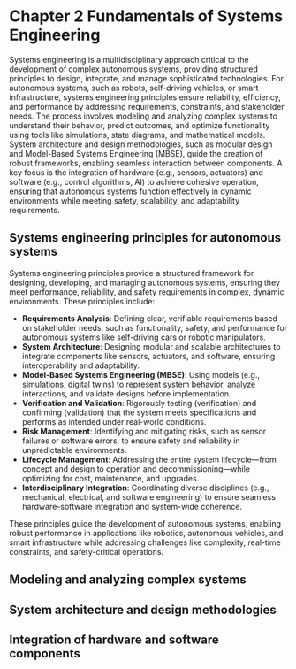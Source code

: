 # Chapter 2 Fundamentals of Systems Engineering

Systems engineering is a multidisciplinary approach critical to the development of complex autonomous systems, providing structured principles to design, integrate, and manage sophisticated technologies. For autonomous systems, such as robots, self-driving vehicles, or smart infrastructure, systems engineering principles ensure reliability, efficiency, and performance by addressing requirements, constraints, and stakeholder needs. The process involves modeling and analyzing complex systems to understand their behavior, predict outcomes, and optimize functionality using tools like simulations, state diagrams, and mathematical models. System architecture and design methodologies, such as modular design and Model-Based Systems Engineering (MBSE), guide the creation of robust frameworks, enabling seamless interaction between components. A key focus is the integration of hardware (e.g., sensors, actuators) and software (e.g., control algorithms, AI) to achieve cohesive operation, ensuring that autonomous systems function effectively in dynamic environments while meeting safety, scalability, and adaptability requirements.


## Systems engineering principles for autonomous systems

Systems engineering principles provide a structured framework for designing, developing, and managing autonomous systems, ensuring they meet performance, reliability, and safety requirements in complex, dynamic environments. These principles include:

- **Requirements Analysis**: Defining clear, verifiable requirements based on stakeholder needs, such as functionality, safety, and performance for autonomous systems like self-driving cars or robotic manipulators.
- **System Architecture**: Designing modular and scalable architectures to integrate components like sensors, actuators, and software, ensuring interoperability and adaptability.
- **Model-Based Systems Engineering (MBSE)**: Using models (e.g., simulations, digital twins) to represent system behavior, analyze interactions, and validate designs before implementation.
- **Verification and Validation**: Rigorously testing (verification) and confirming (validation) that the system meets specifications and performs as intended under real-world conditions.
- **Risk Management**: Identifying and mitigating risks, such as sensor failures or software errors, to ensure safety and reliability in unpredictable environments.
- **Lifecycle Management**: Addressing the entire system lifecycle—from concept and design to operation and decommissioning—while optimizing for cost, maintenance, and upgrades.
- **Interdisciplinary Integration**: Coordinating diverse disciplines (e.g., mechanical, electrical, and software engineering) to ensure seamless hardware-software integration and system-wide coherence.

These principles guide the development of autonomous systems, enabling robust performance in applications like robotics, autonomous vehicles, and smart infrastructure while addressing challenges like complexity, real-time constraints, and safety-critical operations.

## Modeling and analyzing complex systems
## System architecture and design methodologies
## Integration of hardware and software components
